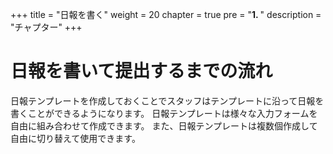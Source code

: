 +++
title = "日報を書く"
weight = 20
chapter = true
pre = "<b>1. </b>"
description = "チャプター"
+++

# 日報を書いて提出するまでの流れ

日報テンプレートを作成しておくことでスタッフはテンプレートに沿って日報を書くことができるようになります。
日報テンプレートは様々な入力フォームを自由に組み合わせて作成できます。
また、日報テンプレートは複数個作成して自由に切り替えて使用できます。

